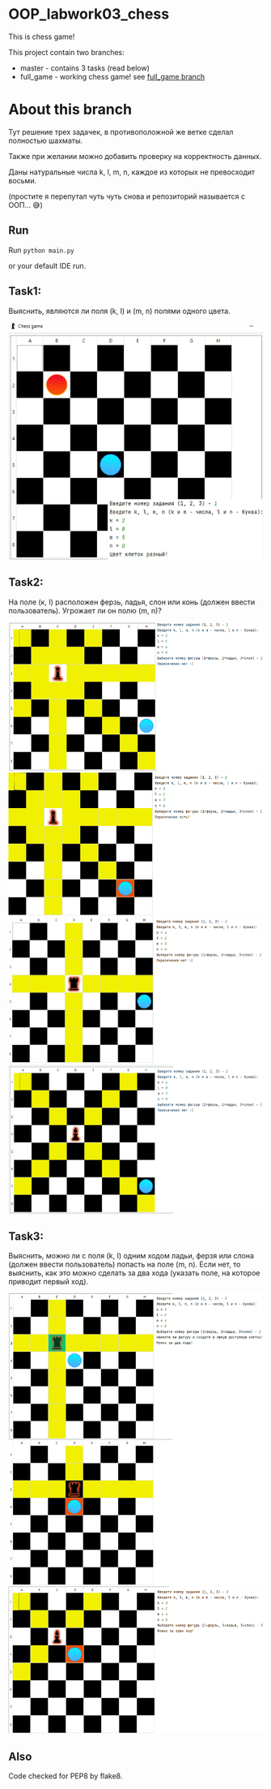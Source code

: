 # OOP_labwork03_chess
This is chess game!

This project contain two branches:
- master - contains 3 tasks (read below)
- full_game - working chess game! see [full_game branch](https://github.com/mruax/OOP_labwork03_chess/blob/full_game/README.md)

# About this branch

Тут решение трех задачек, в противоположной же ветке сделал полностью шахматы.

Также при желании можно добавить проверку на корректность данных.

Даны натуральные числа k, l, m, n,
каждое из которых не превосходит восьми.

(простите я перепутал чуть чуть снова и репозиторий называется с ООП... :sweat_smile:)

## Run

Run `python main.py`

or your default IDE run.

## Task1:

Выяснить, являются ли поля (k, I) и (m, n) полями одного цвета.

![Example image 1](https://github.com/mruax/OOP_labwork03_chess/blob/master/examples/task1.png?raw=true)

## Task2:

На поле (к, I) расположен ферзь, ладья, слон или конь (должен ввести пользователь). Угрожает ли он полю (m, n)?

![Example image 2_1](https://github.com/mruax/OOP_labwork03_chess/blob/master/examples/task2_1.png?raw=true)
![Example image 2_2](https://github.com/mruax/OOP_labwork03_chess/blob/master/examples/task2_2.png?raw=true)
![Example image 2_3](https://github.com/mruax/OOP_labwork03_chess/blob/master/examples/task2_3.png?raw=true)
![Example image 2_4](https://github.com/mruax/OOP_labwork03_chess/blob/master/examples/task2_4.png?raw=true)

## Task3:

Выяснить, можно ли с поля (k, I) одним ходом ладьи, ферзя или слона (должен ввести пользователь) попасть на поле (m, n). Если нет, то выяснить, как это можно сделать за два хода (указать поле, на которое приводит первый ход).

![Example image 3_1](https://github.com/mruax/OOP_labwork03_chess/blob/master/examples/task3_1.png?raw=true)
![Example image 3_2](https://github.com/mruax/OOP_labwork03_chess/blob/master/examples/task3_2.png?raw=true)


## Also

Code checked for PEP8 by flake8.
